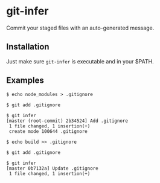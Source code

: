 # git-infer

Commit your staged files with an auto-generated message.

## Installation

Just make sure `git-infer` is executable and in your $PATH.

## Examples

```
$ echo node_modules > .gitignore

$ git add .gitignore

$ git infer
[master (root-commit) 2b34524] Add .gitignore
 1 file changed, 1 insertion(+)
 create mode 100644 .gitignore

$ echo build >> .gitignore

$ git add .gitignore

$ git infer
[master 0b7132a] Update .gitignore
 1 file changed, 1 insertion(+)
```
